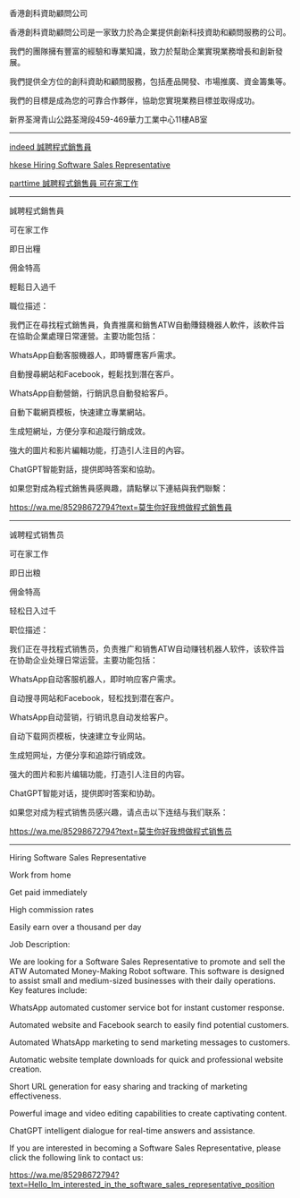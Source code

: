 


香港創科資助顧問公司

香港創科資助顧問公司是一家致力於為企業提供創新科技資助和顧問服務的公司。

我們的團隊擁有豐富的經驗和專業知識，致力於幫助企業實現業務增長和創新發展。

我們提供全方位的創科資助和顧問服務，包括產品開發、市場推廣、資金籌集等。

我們的目標是成為您的可靠合作夥伴，協助您實現業務目標並取得成功。



新界荃灣青山公路荃灣段459-469華力工業中心11樓AB室

---

[indeed 誠聘程式銷售員](https://employers.indeed.com/jobs/view?id=cffb678fb108&employerJobId=aXJpOi8vYXBpcy5pbmRlZWQuY29tL0VtcGxveWVySm9iLzYyMWVkMjE4LWMyMTctNGNiZi1hMzk3LThhMTM3N2UwZTFmNQ%3D%3D&from=)


[hkese Hiring Software Sales Representative ](https://hkese.net/job/610761/hiring-software-sales-representative)



[parttime 誠聘程式銷售員 可在家工作](https://www.parttime.hk/advertisers/jobs/ViewJobAd.aspx?jid=788770&status=pending)

---

誠聘程式銷售員

可在家工作

即日出糧

佣金特高

輕鬆日入過千

職位描述：

我們正在尋找程式銷售員，負責推廣和銷售ATW自動賺錢機器人軟件，該軟件旨在協助企業處理日常運營。主要功能包括：

WhatsApp自動客服機器人，即時響應客戶需求。

自動搜尋網站和Facebook，輕鬆找到潛在客戶。

WhatsApp自動營銷，行銷訊息自動發給客戶。

自動下載網頁模板，快速建立專業網站。

生成短網址，方便分享和追蹤行銷成效。

強大的圖片和影片編輯功能，打造引人注目的內容。

ChatGPT智能對話，提供即時答案和協助。

如果您對成為程式銷售員感興趣，請點擊以下連結與我們聯繫：

https://wa.me/85298672794?text=莫生你好我想做程式銷售員

---


诚聘程式销售员

可在家工作

即日出粮

佣金特高

轻松日入过千

职位描述：

我们正在寻找程式销售员，负责推广和销售ATW自动赚钱机器人软件，该软件旨在协助企业处理日常运营。主要功能包括：

WhatsApp自动客服机器人，即时响应客户需求。

自动搜寻网站和Facebook，轻松找到潜在客户。

WhatsApp自动营销，行销讯息自动发给客户。

自动下载网页模板，快速建立专业网站。

生成短网址，方便分享和追踪行销成效。

强大的图片和影片编辑功能，打造引人注目的内容。

ChatGPT智能对话，提供即时答案和协助。

如果您对成为程式销售员感兴趣，请点击以下连结与我们联系：

https://wa.me/85298672794?text=莫生你好我想做程式销售员

---

Hiring Software Sales Representative

Work from home

Get paid immediately

High commission rates

Easily earn over a thousand per day

Job Description:

We are looking for a Software Sales Representative to promote and sell the ATW Automated Money-Making Robot software. This software is designed to assist small and medium-sized businesses with their daily operations. Key features include:

WhatsApp automated customer service bot for instant customer response.

Automated website and Facebook search to easily find potential customers.

Automated WhatsApp marketing to send marketing messages to customers.

Automatic website template downloads for quick and professional website creation.

Short URL generation for easy sharing and tracking of marketing effectiveness.

Powerful image and video editing capabilities to create captivating content.

ChatGPT intelligent dialogue for real-time answers and assistance.

If you are interested in becoming a Software Sales Representative, please click the following link to contact us:

https://wa.me/85298672794?text=Hello_Im_interested_in_the_software_sales_representative_position





